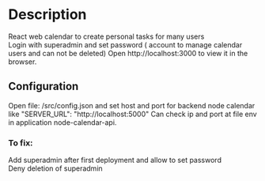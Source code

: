 # Description

React web calendar to create  personal tasks for many users\
Login with superadmin and set password ( account to manage calendar users and can not be deleted)
Open http://localhost:3000 to view it in the browser.

## Configuration

Open file: /src/config.json and set host and port for backend node calendar like "SERVER_URL": "http://localhost:5000"
Can check ip and port at file env in application node-calendar-api.

### To fix:
Add superadmin after first deployment and allow to set password\
Deny deletion of superadmin


